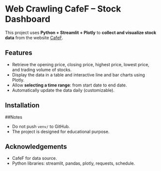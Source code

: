 # Web Crawling CafeF – Stock Dashboard

This project uses **Python + Streamlit + Plotly** to **collect and visualize stock data** from the website [CafeF](https://cafef.vn).
## Features

- Retrieve the opening price, closing price, highest price, lowest price, and trading volume of stocks.
- Display the data in a table and interactive line and bar charts using Plotly.
- Allow **selecting a time range**: from start date to end date.
- Automatically update the data daily (customizable).
## Installation


##Notes
- Do not push `venv/` to GitHub.
- The project is designed for educational purpose.

## Acknowledgements
- CafeF for data source.
- Python libraries: streamlit, pandas, plotly, requests, schedule.
